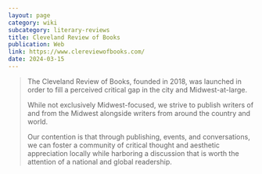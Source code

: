 ```yaml
---
layout: page
category: wiki
subcategory: literary-reviews
title: Cleveland Review of Books
publication: Web
link: https://www.clereviewofbooks.com/
date: 2024-03-15
---
```


> The Cleveland Review of Books, founded in 2018, was launched in order to fill a perceived critical gap in the city and Midwest-at-large.
>
> While not exclusively Midwest-focused, we strive to publish writers of and from the Midwest alongside writers from around the country and world.
>
> Our contention is that through publishing, events, and conversations, we can foster a community of critical thought and aesthetic appreciation locally while harboring a discussion that is worth the attention of a national and global readership.
